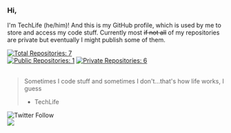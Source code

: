 ### Hi,
I'm TechLife (he/him)! And this is my GitHub profile, which is used by me to store and access my code stuff. Currently most ~~if not all~~ of my repositories are private but eventually I might publish some of them.

<a href="https://github.com/TachLaif?tab=repositories"><img src="https://img.shields.io/badge/Total%20Repositories-7-success?style=for-the-badge" alt="Total Repositories: 7"></img></a><br>
<a href="https://github.com/TachLaif?tab=repositories"><img src="https://img.shields.io/badge/Public%20Repositories-1-success?style=for-the-badge" alt="Public Repositories: 1"></img></a>
<a href="https://github.com/TachLaif?tab=repositories"><img src="https://img.shields.io/badge/Private%20Repositories-6-red?style=for-the-badge" alt="Private Repositories: 6"></img></a><br><br>



> Sometimes I code stuff and sometimes I don't...that's how life works, I guess
> - TechLife

<img alt="Twitter Follow" src="https://img.shields.io/twitter/follow/_Tech4Life_?style=for-the-badge"><br>
<a href="https://www.buymeacoffee.com/TechLife"><img src="https://img.shields.io/badge/Buy%20me%20a-coffee-red?style=for-the-badge"></a>

<!---

https://shields.io/

- 👋 Hi, I’m @TachLaif
- 👀 I’m interested in ...
- 🌱 I’m currently learning ...
- 💞️ I’m looking to collaborate on ...
- 📫 How to reach me ...


TachLaif/TachLaif is a ✨ special ✨ repository because its `README.md` (this file) appears on your GitHub profile.
You can click the Preview link to take a look at your changes.
--->
